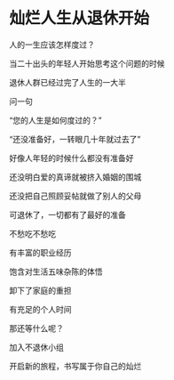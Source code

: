 # 灿烂人生从退休开始

人的一生应该怎样度过？

当二十出头的年轻人开始思考这个问题的时候

退休人群已经过完了人生的一大半

问一句

“您的人生是如何度过的？”

“还没准备好，一转眼几十年就过去了”

好像人年轻的时候什么都没有准备好

还没明白爱的真谛就被挤入婚姻的围城

还没把自己照顾妥帖就做了别人的父母

可退休了，一切都有了最好的准备

不愁吃不愁吃

有丰富的职业经历

饱含对生活五味杂陈的体悟

卸下了家庭的重担

有充足的个人时间

那还等什么呢？

加入不退休小组

开启新的旅程，书写属于你自己的灿烂